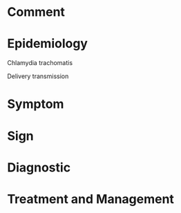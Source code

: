 # Comment

# Epidemiology

Chlamydia trachomatis

Delivery transmission

# Symptom

# Sign

# Diagnostic

# Treatment and Management
